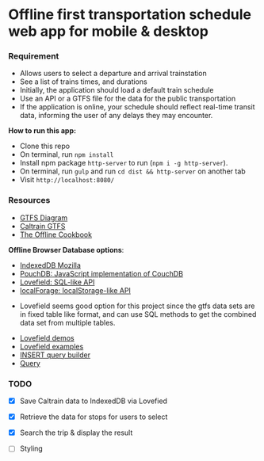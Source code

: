 # Offline first transportation schedule web app for mobile & desktop

### Requirement
- Allows users to select a departure and arrival trainstation
- See a list of trains times, and durations
- Initially, the application should load a default train schedule
- Use an API or a GTFS file for the data for the public transportation
- If the application is online, your schedule should reflect real-time transit data, informing the user of any delays they may encounter.

**How to run this app:**
- Clone this repo
- On terminal, run `npm install`
- Install npm package `http-server` to run (`npm i -g http-server`).
- On terminal, run `gulp` and run `cd dist && http-server` on another tab 
- Visit `http://localhost:8080/`

### Resources
- [GTFS Diagram](https://upload.wikimedia.org/wikipedia/commons/2/28/GTFS_class_diagram.svg)
- [Caltrain GTFS](http://www.caltrain.com/developer.html)
- [The Offline Cookbook](https://jakearchibald.com/2014/offline-cookbook/)

**Offline Browser Database options**:
- [IndexedDB Mozilla](https://developer.mozilla.org/en-US/docs/Web/API/IndexedDB_API/Using_IndexedDB)
- [PouchDB: JavaScript implementation of CouchDB](https://pouchdb.com/)
- [Lovefield: SQL-like API](https://google.github.io/lovefield/)
- [localForage: localStorage-like API](https://mozilla.github.io/localForage/)

* Lovefield seems good option for this project since the gtfs data sets are in fixed table like format, and can use SQL methods to get the combined data set from multiple tables.

- [Lovefield demos](https://github.com/google/lovefield/tree/master/demos)
- [Lovefield examples](https://github.com/google/lovefield/tree/master/docs/spec)
- [INSERT query builder](https://github.com/google/lovefield/blob/master/docs/spec/04_query.md#42-insert-query-builder)
- [Query](https://github.com/google/lovefield/blob/master/docs/spec/04_query.md#4-query)

### TODO
- [X] Save Caltrain data to IndexedDB via Lovefied
- [X] Retrieve the data for stops for users to select
- [X] Search the trip & display the result
- [ ] Styling


